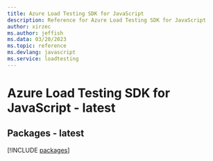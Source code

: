 ```yaml
---
title: Azure Load Testing SDK for JavaScript
description: Reference for Azure Load Testing SDK for JavaScript
author: xirzec
ms.author: jeffish
ms.data: 03/20/2023
ms.topic: reference
ms.devlang: javascript
ms.service: loadtesting
---
```

# Azure Load Testing SDK for JavaScript - latest
## Packages - latest
[!INCLUDE [packages](load-testing-index.md)]